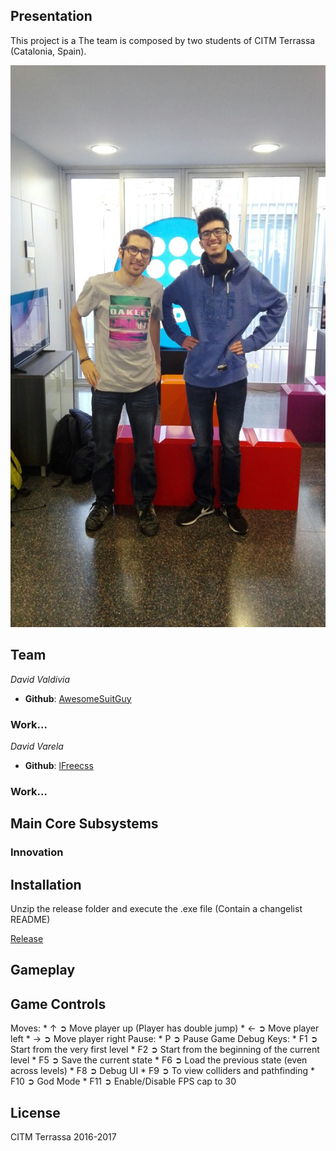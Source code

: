 ## Presentation

This project is a  The team is composed by two students of CITM Terrassa (Catalonia, Spain).

![Group](977152a3-fc96-4be5-8137-84fe3d451d3f.jpg)

## Team

_David Valdivia_
* **Github**: [AwesomeSuitGuy](https://github.com/AwesomeSuitGuy)
### Work...

_David Varela_
* **Github**: [lFreecss](https://github.com/lFreecss)
### Work...

## Main Core Subsystems

### Innovation

## Installation

Unzip the release folder and execute the .exe file (Contain a changelist README)

[Release](https://github.com/lFreecss/Gunbird/releases/tag/1.0)

## Gameplay

## Game Controls

   Moves:
     * ↑ ➲ Move player up (Player has double jump)
     * ← ➲ Move player left
     * → ➲ Move player right
   Pause:
     * P ➲ Pause Game
   Debug Keys:
     * F1 ➲ Start from the very first level
     * F2 ➲ Start from the beginning of the current level
     * F5 ➲ Save the current state
     * F6 ➲ Load the previous state (even across levels)
     * F8 ➲ Debug UI
     * F9 ➲ To view colliders and pathfinding
     * F10 ➲ God Mode
     * F11 ➲ Enable/Disable FPS cap to 30   
     
## License

     
    
CITM Terrassa 2016-2017
